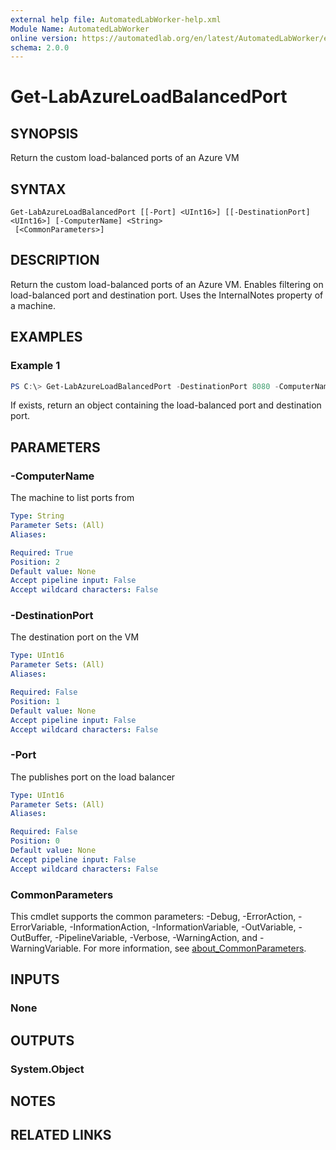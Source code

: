 ```yaml
---
external help file: AutomatedLabWorker-help.xml
Module Name: AutomatedLabWorker
online version: https://automatedlab.org/en/latest/AutomatedLabWorker/en-us/Get-LabAzureLoadBalancedPort
schema: 2.0.0
---
```


# Get-LabAzureLoadBalancedPort

## SYNOPSIS
Return the custom load-balanced ports of an Azure VM

## SYNTAX

```
Get-LabAzureLoadBalancedPort [[-Port] <UInt16>] [[-DestinationPort] <UInt16>] [-ComputerName] <String>
 [<CommonParameters>]
```

## DESCRIPTION
Return the custom load-balanced ports of an Azure VM.
Enables filtering on load-balanced port and destination port.
Uses the InternalNotes property of a machine.

## EXAMPLES

### Example 1
```powershell
PS C:\> Get-LabAzureLoadBalancedPort -DestinationPort 8080 -ComputerName DscTfs01
```

If exists, return an object containing the load-balanced port and destination port.

## PARAMETERS

### -ComputerName
The machine to list ports from

```yaml
Type: String
Parameter Sets: (All)
Aliases:

Required: True
Position: 2
Default value: None
Accept pipeline input: False
Accept wildcard characters: False
```

### -DestinationPort
The destination port on the VM

```yaml
Type: UInt16
Parameter Sets: (All)
Aliases:

Required: False
Position: 1
Default value: None
Accept pipeline input: False
Accept wildcard characters: False
```

### -Port
The publishes port on the load balancer

```yaml
Type: UInt16
Parameter Sets: (All)
Aliases:

Required: False
Position: 0
Default value: None
Accept pipeline input: False
Accept wildcard characters: False
```

### CommonParameters
This cmdlet supports the common parameters: -Debug, -ErrorAction, -ErrorVariable, -InformationAction, -InformationVariable, -OutVariable, -OutBuffer, -PipelineVariable, -Verbose, -WarningAction, and -WarningVariable. For more information, see [about_CommonParameters](http://go.microsoft.com/fwlink/?LinkID=113216).

## INPUTS

### None
## OUTPUTS

### System.Object
## NOTES

## RELATED LINKS

